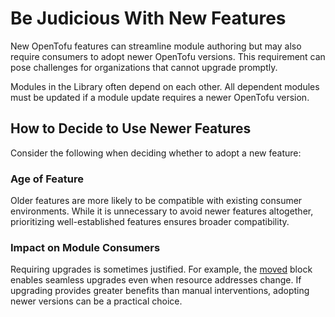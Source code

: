 # Be Judicious With New Features

New OpenTofu features can streamline module authoring but may also require consumers to adopt newer OpenTofu versions. This requirement can pose challenges for organizations that cannot upgrade promptly.

Modules in the Library often depend on each other. All dependent modules must be updated if a module update requires a newer OpenTofu version.

## How to Decide to Use Newer Features

Consider the following when deciding whether to adopt a new feature:

### Age of Feature

Older features are more likely to be compatible with existing consumer environments. While it is unnecessary to avoid newer features altogether, prioritizing well-established features ensures broader compatibility.

### Impact on Module Consumers

Requiring upgrades is sometimes justified. For example, the [moved](https://opentofu.org/docs/v1.6/language/modules/develop/refactoring/#moved-block-syntax) block enables seamless upgrades even when resource addresses change. If upgrading provides greater benefits than manual interventions, adopting newer versions can be a practical choice.
